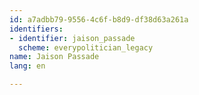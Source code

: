 ```yaml
---
id: a7adbb79-9556-4c6f-b8d9-df38d63a261a
identifiers:
- identifier: jaison_passade
  scheme: everypolitician_legacy
name: Jaison Passade
lang: en

---
```

